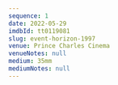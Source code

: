 ```yaml
---
sequence: 1
date: 2022-05-29
imdbId: tt0119081
slug: event-horizon-1997
venue: Prince Charles Cinema
venueNotes: null
medium: 35mm
mediumNotes: null
---
```


